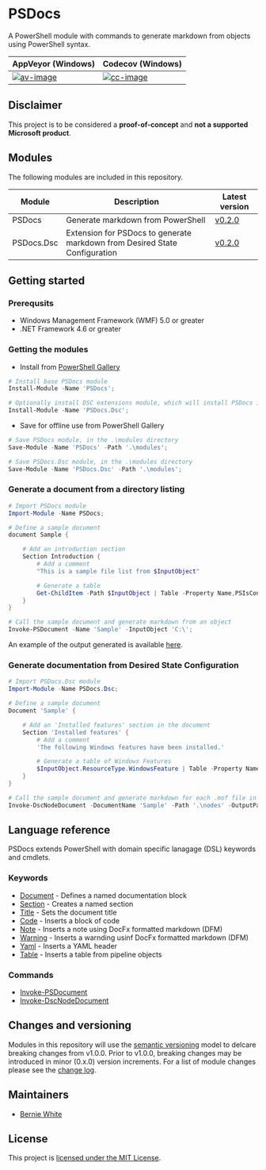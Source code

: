 # PSDocs

A PowerShell module with commands to generate markdown from objects using PowerShell syntax.

| AppVeyor (Windows) | Codecov (Windows) |
| --- | --- |
| [![av-image][]][av-site] | [![cc-image][]][cc-site] |

[av-image]: https://ci.appveyor.com/api/projects/status/pl7tu7ktue388n7s
[av-site]: https://ci.appveyor.com/project/BernieWhite/psdocs
[cc-image]: https://codecov.io/gh/BernieWhite/PSDocs/branch/master/graph/badge.svg
[cc-site]: https://codecov.io/gh/BernieWhite/PSDocs

## Disclaimer

This project is to be considered a **proof-of-concept** and **not a supported Microsoft product**.

## Modules

The following modules are included in this repository.

| Module     | Description | Latest version |
| ------     | ----------- | -------------- |
| PSDocs     | Generate markdown from PowerShell | [v0.2.0][psg-psdocs] |
| PSDocs.Dsc | Extension for PSDocs to generate markdown from Desired State Configuration | [v0.2.0][psg-psdocsdsc] |

[psg-psdocs]: https://www.powershellgallery.com/packages/PSDocs
[psg-psdocsdsc]: https://www.powershellgallery.com/packages/PSDocs.Dsc

## Getting started

### Prerequsits

- Windows Management Framework (WMF) 5.0 or greater
- .NET Framework 4.6 or greater

### Getting the modules

- Install from [PowerShell Gallery][psg-psdocs]

```powershell
# Install base PSDocs module
Install-Module -Name 'PSDocs';
```

```powershell
# Optionally install DSC extensions module, which will install PSDocs if not already installed
Install-Module -Name 'PSDocs.Dsc';
```

- Save for offline use from PowerShell Gallery

```powershell
# Save PSDocs module, in the .\modules directory
Save-Module -Name 'PSDocs' -Path '.\modules';

# Save PSDocs.Dsc module, in the .\modules directory
Save-Module -Name 'PSDocs.Dsc' -Path '.\modules';
```

### Generate a document from a directory listing

```powershell
# Import PSDocs module
Import-Module -Name PSDocs;

# Define a sample document
document Sample {

    # Add an introduction section
    Section Introduction {
        # Add a comment
        "This is a sample file list from $InputObject"

        # Generate a table
        Get-ChildItem -Path $InputObject | Table -Property Name,PSIsContainer
    }
}

# Call the sample document and generate markdown from an object
Invoke-PSDocument -Name 'Sample' -InputObject 'C:\';
```

An example of the output generated is available [here](/docs/examples/Get-child-item-output.md).

### Generate documentation from Desired State Configuration

```powershell
# Import PSDocs.Dsc module
Import-Module -Name PSDocs.Dsc;

# Define a sample document
Document 'Sample' {

    # Add an 'Installed features' section in the document
    Section 'Installed features' {
        # Add a comment
        'The following Windows features have been installed.'

        # Generate a table of Windows Features
        $InputObject.ResourceType.WindowsFeature | Table -Property Name,Ensure;
    }
}

# Call the sample document and generate markdown for each .mof file in the .\nodes directory
Invoke-DscNodeDocument -DocumentName 'Sample' -Path '.\nodes' -OutputPath '.\docs';
```

## Language reference

PSDocs extends PowerShell with domain specific lanagage (DSL) keywords and cmdlets.

### Keywords

- [Document](/docs/keywords/Document.md) - Defines a named documentation block
- [Section](/docs/keywords/Section.md) - Creates a named section
- [Title](/docs/keywords/Title.md) - Sets the document title
- [Code](/docs/keywords/Code.md) - Inserts a block of code
- [Note](/docs/keywords/Note.md) - Inserts a note using DocFx formatted markdown (DFM)
- [Warning](/docs/keywords/Warning.md) - Inserts a warnding usinf DocFx formatted markdown (DFM)
- [Yaml](/docs/keywords/Yaml.md) - Inserts a YAML header
- [Table](/docs/keywords/Table.md) - Inserts a table from pipeline objects

### Commands

- [Invoke-PSDocument](/docs/commands/Invoke-PSDocument.md)
- [Invoke-DscNodeDocument](/docs/commands/Invoke-DscNodeDocument.md)

## Changes and versioning

Modules in this repository will use the [semantic versioning](http://semver.org/) model to delcare breaking changes from v1.0.0. Prior to v1.0.0, breaking changes may be introduced in minor (0.x.0) version increments. For a list of module changes please see the [change log](changelog.md).

## Maintainers

- [Bernie White](https://github.com/BernieWhite)

## License

This project is [licensed under the MIT License](LICENSE).

[psg-psdocs]: https://www.powershellgallery.com/packages/PSDocs